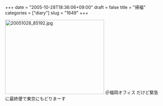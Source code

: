 +++
date = "2005-10-28T18:36:06+09:00"
draft = false
title = "帰福"
categories = ["diary"]
slug = "1649"
+++

<img src="http://ieiriblog.img.jugem.cc/20051028_85192.jpg" class="pict" width="320" height="240" alt="20051028_85192.jpg" />
＠福岡オフィス
だけど緊急に最終便で東京にもどりまーす
